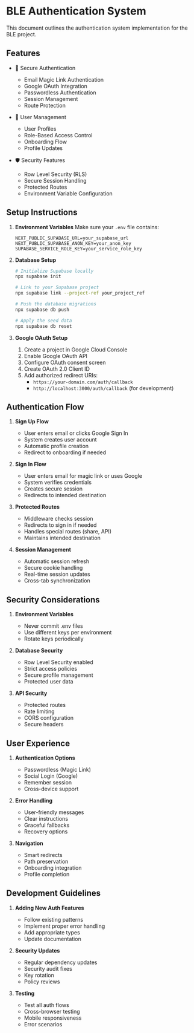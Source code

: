 # BLE Authentication System

This document outlines the authentication system implementation for the BLE project.

## Features

- 🔐 Secure Authentication
  - Email Magic Link Authentication
  - Google OAuth Integration
  - Passwordless Authentication
  - Session Management
  - Route Protection

- 👤 User Management
  - User Profiles
  - Role-Based Access Control
  - Onboarding Flow
  - Profile Updates

- 🛡️ Security Features
  - Row Level Security (RLS)
  - Secure Session Handling
  - Protected Routes
  - Environment Variable Configuration

## Setup Instructions

1. **Environment Variables**
   Make sure your `.env` file contains:
   ```env
   NEXT_PUBLIC_SUPABASE_URL=your_supabase_url
   NEXT_PUBLIC_SUPABASE_ANON_KEY=your_anon_key
   SUPABASE_SERVICE_ROLE_KEY=your_service_role_key
   ```

2. **Database Setup**
   ```bash
   # Initialize Supabase locally
   npx supabase init

   # Link to your Supabase project
   npx supabase link --project-ref your_project_ref

   # Push the database migrations
   npx supabase db push

   # Apply the seed data
   npx supabase db reset
   ```

3. **Google OAuth Setup**
   1. Create a project in Google Cloud Console
   2. Enable Google OAuth API
   3. Configure OAuth consent screen
   4. Create OAuth 2.0 Client ID
   5. Add authorized redirect URIs:
      - `https://your-domain.com/auth/callback`
      - `http://localhost:3000/auth/callback` (for development)

## Authentication Flow

1. **Sign Up Flow**
   - User enters email or clicks Google Sign In
   - System creates user account
   - Automatic profile creation
   - Redirect to onboarding if needed

2. **Sign In Flow**
   - User enters email for magic link or uses Google
   - System verifies credentials
   - Creates secure session
   - Redirects to intended destination

3. **Protected Routes**
   - Middleware checks session
   - Redirects to sign in if needed
   - Handles special routes (share, API)
   - Maintains intended destination

4. **Session Management**
   - Automatic session refresh
   - Secure cookie handling
   - Real-time session updates
   - Cross-tab synchronization

## Security Considerations

1. **Environment Variables**
   - Never commit .env files
   - Use different keys per environment
   - Rotate keys periodically

2. **Database Security**
   - Row Level Security enabled
   - Strict access policies
   - Secure profile management
   - Protected user data

3. **API Security**
   - Protected routes
   - Rate limiting
   - CORS configuration
   - Secure headers

## User Experience

1. **Authentication Options**
   - Passwordless (Magic Link)
   - Social Login (Google)
   - Remember session
   - Cross-device support

2. **Error Handling**
   - User-friendly messages
   - Clear instructions
   - Graceful fallbacks
   - Recovery options

3. **Navigation**
   - Smart redirects
   - Path preservation
   - Onboarding integration
   - Profile completion

## Development Guidelines

1. **Adding New Auth Features**
   - Follow existing patterns
   - Implement proper error handling
   - Add appropriate types
   - Update documentation

2. **Security Updates**
   - Regular dependency updates
   - Security audit fixes
   - Key rotation
   - Policy reviews

3. **Testing**
   - Test all auth flows
   - Cross-browser testing
   - Mobile responsiveness
   - Error scenarios
